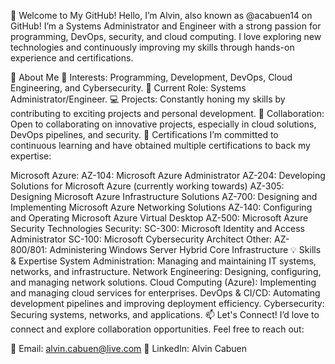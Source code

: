 👋 Welcome to My GitHub!
Hello, I’m Alvin, also known as @acabuen14 on GitHub! I’m a Systems Administrator and Engineer with a strong passion for programming, DevOps, security, and cloud computing. I love exploring new technologies and continuously improving my skills through hands-on experience and certifications.

🌟 About Me
🚀 Interests: Programming, Development, DevOps, Cloud Engineering, and Cybersecurity.
💼 Current Role: Systems Administrator/Engineer.
💻 Projects: Constantly honing my skills by contributing to exciting projects and personal development.
🤝 Collaboration: Open to collaborating on innovative projects, especially in cloud solutions, DevOps pipelines, and security.
🏅 Certifications
I’m committed to continuous learning and have obtained multiple certifications to back my expertise:

Microsoft Azure:
AZ-104: Microsoft Azure Administrator
AZ-204: Developing Solutions for Microsoft Azure (currently working towards)
AZ-305: Designing Microsoft Azure Infrastructure Solutions
AZ-700: Designing and Implementing Microsoft Azure Networking Solutions
AZ-140: Configuring and Operating Microsoft Azure Virtual Desktop
AZ-500: Microsoft Azure Security Technologies
Security:
SC-300: Microsoft Identity and Access Administrator
SC-100: Microsoft Cybersecurity Architect
Other:
AZ-800/801: Administering Windows Server Hybrid Core Infrastructure
💡 Skills & Expertise
System Administration: Managing and maintaining IT systems, networks, and infrastructure.
Network Engineering: Designing, configuring, and managing network solutions.
Cloud Computing (Azure): Implementing and managing cloud services for enterprises.
DevOps & CI/CD: Automating development pipelines and improving deployment efficiency.
Cybersecurity: Securing systems, networks, and applications.
📫 Let's Connect!
I’d love to connect and explore collaboration opportunities. Feel free to reach out:

📧 Email: alvin.cabuen@live.com
💼 LinkedIn: Alvin Cabuen

<!---
repo/repo is a ✨ special ✨ repository because its `README.md` (this file) appears on your GitHub profile.
You can click the Preview link to take a look at your changes.
--->

